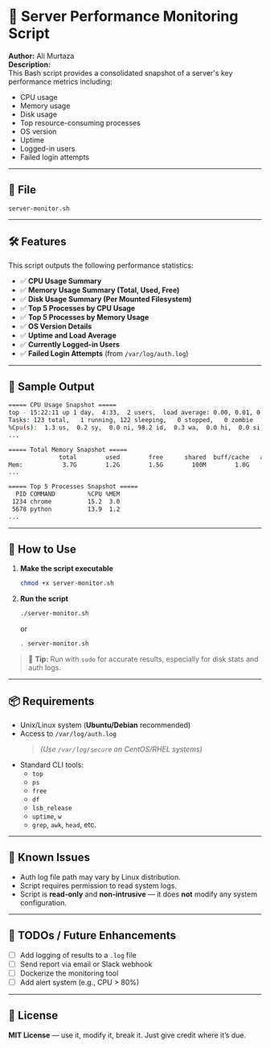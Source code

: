 # **🧠 Server Performance Monitoring Script**

**Author:** Ali Murtaza  
**Description:**  
This Bash script provides a consolidated snapshot of a server's key performance metrics including:

- CPU usage  
- Memory usage  
- Disk usage  
- Top resource-consuming processes  
- OS version  
- Uptime  
- Logged-in users  
- Failed login attempts  

---

## **📁 File**
`server-monitor.sh`

---

## **🛠 Features**

This script outputs the following performance statistics:

- ✅ **CPU Usage Summary**
- ✅ **Memory Usage Summary (Total, Used, Free)**
- ✅ **Disk Usage Summary (Per Mounted Filesystem)**
- ✅ **Top 5 Processes by CPU Usage**
- ✅ **Top 5 Processes by Memory Usage**
- ✅ **OS Version Details**
- ✅ **Uptime and Load Average**
- ✅ **Currently Logged-in Users**
- ✅ **Failed Login Attempts** (from `/var/log/auth.log`)

---

## **📄 Sample Output**

```bash
===== CPU Usage Snapshot =====
top - 15:22:11 up 1 day,  4:33,  2 users,  load average: 0.00, 0.01, 0.05
Tasks: 123 total,   1 running, 122 sleeping,   0 stopped,   0 zombie
%Cpu(s):  1.3 us,  0.2 sy,  0.0 ni, 98.2 id,  0.3 wa,  0.0 hi,  0.0 si,  0.0 st
...

===== Total Memory Snapshot =====
              total        used        free      shared  buff/cache   available
Mem:           3.7G        1.2G        1.5G        100M        1.0G        2.2G
...

===== Top 5 Processes Snapshot =====
  PID COMMAND         %CPU %MEM
 1234 chrome          15.2  3.0
 5678 python          13.9  1.2
...
```

---

## **🚀 How to Use**

1. **Make the script executable**
   ```bash
   chmod +x server-monitor.sh
   ```

2. **Run the script**
   ```bash
   ./server-monitor.sh
   ```
   or
   ```bash
   . server-monitor.sh
   ```

> 🧠 **Tip:** Run with `sudo` for accurate results, especially for disk stats and auth logs.

---

## **📦 Requirements**

- Unix/Linux system (**Ubuntu/Debian** recommended)
- Access to `/var/log/auth.log`  
  > _(Use `/var/log/secure` on CentOS/RHEL systems)_
- Standard CLI tools:
  - `top`
  - `ps`
  - `free`
  - `df`
  - `lsb_release`
  - `uptime`, `w`
  - `grep`, `awk`, `head`, etc.

---

## **🧯 Known Issues**

- Auth log file path may vary by Linux distribution.
- Script requires permission to read system logs.
- Script is **read-only** and **non-intrusive** — it does **not** modify any system configuration.

---

## **📌 TODOs / Future Enhancements**

- [ ] Add logging of results to a `.log` file
- [ ] Send report via email or Slack webhook
- [ ] Dockerize the monitoring tool
- [ ] Add alert system (e.g., CPU > 80%)

---

## **📝 License**

**MIT License** — use it, modify it, break it. Just give credit where it’s due.